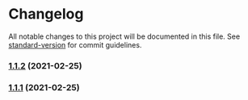# Changelog

All notable changes to this project will be documented in this file. See [standard-version](https://github.com/conventional-changelog/standard-version) for commit guidelines.

### [1.1.2](https://github.com/John60676/simple-babel-plugins/compare/v1.1.1...v1.1.2) (2021-02-25)

### [1.1.1](https://github.com/John60676/simple-babel-plugins/compare/v1.1.0...v1.1.1) (2021-02-25)

